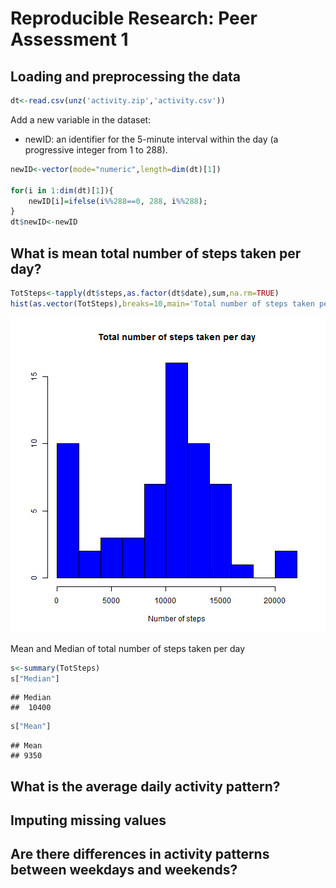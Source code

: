 # Reproducible Research: Peer Assessment 1


## Loading and preprocessing the data


```r
dt<-read.csv(unz('activity.zip','activity.csv'))
```
Add a new variable in the dataset: 
* newID: an identifier for the 5-minute interval within the day (a progressive integer  from 1 to 288).


```r
newID<-vector(mode="numeric",length=dim(dt)[1])

for(i in 1:dim(dt)[1]){
	newID[i]=ifelse(i%%288==0, 288, i%%288);
}
dt$newID<-newID
```

## What is mean total number of steps taken per day?

```r
TotSteps<-tapply(dt$steps,as.factor(dt$date),sum,na.rm=TRUE)
hist(as.vector(TotSteps),breaks=10,main='Total number of steps taken per day',xlab='Number of steps',ylab='',col='blue')
```

![plot of chunk unnamed-chunk-3](figure/unnamed-chunk-3.png) 

Mean and Median of total number of steps taken per day

```r
s<-summary(TotSteps)
s["Median"]
```

```
## Median 
##  10400
```

```r
s["Mean"]
```

```
## Mean 
## 9350
```


## What is the average daily activity pattern?



## Imputing missing values



## Are there differences in activity patterns between weekdays and weekends?
